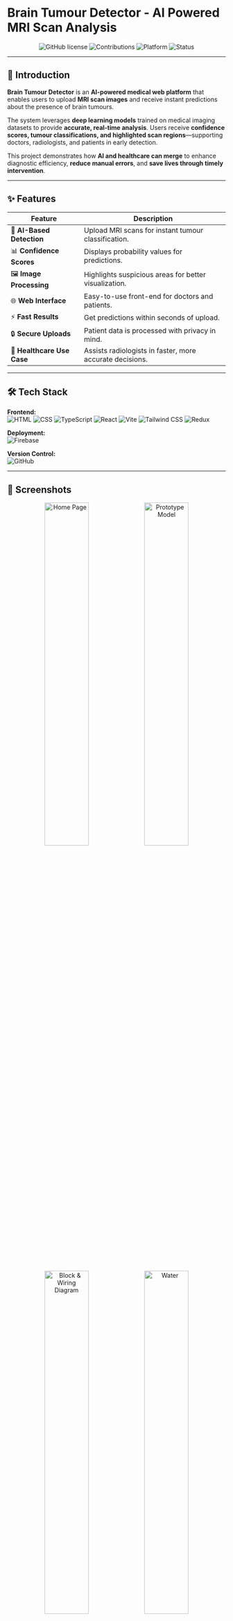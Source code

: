 # Brain Tumour Detector - AI Powered MRI Scan Analysis

<div align="center">

![GitHub license](https://img.shields.io/github/license/dineshit27/Brain-Tumour-Detector?style=flat-square&color=blue)  ![Contributions](https://img.shields.io/badge/Contributions-Welcome-orange?style=flat-square)  ![Platform](https://img.shields.io/badge/Platform-Web%20%7C%20AI-green?style=flat-square)  ![Status](https://img.shields.io/badge/Status-Prototype-success?style=flat-square)  

</div>

---

## 🚀 Introduction  
**Brain Tumour Detector** is an **AI-powered medical web platform** that enables users to upload **MRI scan images** and receive instant predictions about the presence of brain tumours.  

The system leverages **deep learning models** trained on medical imaging datasets to provide **accurate, real-time analysis**. Users receive **confidence scores, tumour classifications, and highlighted scan regions**—supporting doctors, radiologists, and patients in early detection.  

This project demonstrates how **AI and healthcare can merge** to enhance diagnostic efficiency, **reduce manual errors**, and **save lives through timely intervention**.  

---

## ✨ Features  

| Feature | Description |
|---------|-------------|
| 🧠 **AI-Based Detection** | Upload MRI scans for instant tumour classification. |
| 📊 **Confidence Scores** | Displays probability values for predictions. |
| 🖼️ **Image Processing** | Highlights suspicious areas for better visualization. |
| 🌐 **Web Interface** | Easy-to-use front-end for doctors and patients. |
| ⚡ **Fast Results** | Get predictions within seconds of upload. |
| 🔒 **Secure Uploads** | Patient data is processed with privacy in mind. |
| 🏥 **Healthcare Use Case** | Assists radiologists in faster, more accurate decisions. |

---

## 🛠️ Tech Stack  

**Frontend:**  
![HTML](https://img.shields.io/badge/-HTML5-E34F26?logo=html5&logoColor=white&style=flat-square)
![CSS](https://img.shields.io/badge/-CSS3-1572B6?logo=css3&logoColor=white&style=flat-square)
![TypeScript](https://img.shields.io/badge/-TypeScript-3178C6?logo=typescript&logoColor=white&style=flat-square)
![React](https://img.shields.io/badge/-React-61DAFB?logo=react&logoColor=black&style=flat-square)
![Vite](https://img.shields.io/badge/-Vite-646CFF?logo=vite&logoColor=white&style=flat-square)
![Tailwind CSS](https://img.shields.io/badge/-Tailwind_CSS-06B6D4?logo=tailwindcss&logoColor=white&style=flat-square)
![Redux](https://img.shields.io/badge/-Redux-764ABC?logo=redux&logoColor=white&style=flat-square)

**Deployment:**  
![Firebase](https://img.shields.io/badge/-Firebase-FFCA28?logo=firebase&logoColor=black)   

**Version Control:**  
![GitHub](https://img.shields.io/badge/-GitHub-181717?logo=github&logoColor=white)

---

## 📸 Screenshots  

<p align="center">
  <!-- Replace these image paths with your actual project screenshots -->
  <img src="images/Website frontend.png" alt="Home Page" width="45%"/>
  <img src="images/aquawatt gpt prototype.png" alt="Prototype Model" width="45%"/>
</p>

<p align="center">
  <!-- Replace these image paths with your actual project screenshots -->
  <img src="images/circuit and flow diagram.png" alt="Block & Wiring Diagram" width="45%"/>
  <img src="images/water prototype.jpeg" alt="Water" width="45%"/>
</p>

---

# File Tree: tumour-spotter-ai-main (1)

```
├── 📁 .firebase/ 🚫 (auto-hidden)
├── 📁 .git/ 🚫 (auto-hidden)
├── 📁 dist/ 🚫 (auto-hidden)
├── 📁 node_modules/ 🚫 (auto-hidden)
├── 📁 tumour-spotter-ai-main/
│   ├── 📁 .github/
│   │   └── 📁 workflows/
│   │       └── ⚙️ static.yml
│   ├── 📁 dist/ 🚫 (auto-hidden)
│   ├── 📁 node_modules/ 🚫 (auto-hidden)
│   ├── 📁 public/
│   │   ├── 🖼️ favicon.ico
│   │   ├── 🖼️ placeholder.svg
│   │   └── 📄 robots.txt
│   ├── 📁 src/
│   │   ├── 📁 assets/
│   │   │   ├── 🖼️ hero-brain-scan.jpg
│   │   │   └── 🖼️ medical-team.jpg
│   │   ├── 📁 components/
│   │   │   ├── 📁 Layout/
│   │   │   │   ├── 📄 Layout.tsx
│   │   │   │   └── 📄 Navigation.tsx
│   │   │   ├── 📁 ui/
│   │   │   │   ├── 📄 accordion.tsx
│   │   │   │   ├── 📄 alert-dialog.tsx
│   │   │   │   ├── 📄 alert.tsx
│   │   │   │   ├── 📄 aspect-ratio.tsx
│   │   │   │   ├── 📄 avatar.tsx
│   │   │   │   ├── 📄 badge.tsx
│   │   │   │   ├── 📄 breadcrumb.tsx
│   │   │   │   ├── 📄 button.tsx
│   │   │   │   ├── 📄 calendar.tsx
│   │   │   │   ├── 📄 card.tsx
│   │   │   │   ├── 📄 carousel.tsx
│   │   │   │   ├── 📄 chart.tsx
│   │   │   │   ├── 📄 checkbox.tsx
│   │   │   │   ├── 📄 collapsible.tsx
│   │   │   │   ├── 📄 command.tsx
│   │   │   │   ├── 📄 context-menu.tsx
│   │   │   │   ├── 📄 dialog.tsx
│   │   │   │   ├── 📄 drawer.tsx
│   │   │   │   ├── 📄 dropdown-menu.tsx
│   │   │   │   ├── 📄 form.tsx
│   │   │   │   ├── 📄 hover-card.tsx
│   │   │   │   ├── 📄 input-otp.tsx
│   │   │   │   ├── 📄 input.tsx
│   │   │   │   ├── 📄 label.tsx
│   │   │   │   ├── 📄 menubar.tsx
│   │   │   │   ├── 📄 navigation-menu.tsx
│   │   │   │   ├── 📄 pagination.tsx
│   │   │   │   ├── 📄 popover.tsx
│   │   │   │   ├── 📄 progress.tsx
│   │   │   │   ├── 📄 radio-group.tsx
│   │   │   │   ├── 📄 resizable.tsx
│   │   │   │   ├── 📄 scroll-area.tsx
│   │   │   │   ├── 📄 select.tsx
│   │   │   │   ├── 📄 separator.tsx
│   │   │   │   ├── 📄 sheet.tsx
│   │   │   │   ├── 📄 sidebar.tsx
│   │   │   │   ├── 📄 skeleton.tsx
│   │   │   │   ├── 📄 slider.tsx
│   │   │   │   ├── 📄 sonner.tsx
│   │   │   │   ├── 📄 switch.tsx
│   │   │   │   ├── 📄 table.tsx
│   │   │   │   ├── 📄 tabs.tsx
│   │   │   │   ├── 📄 textarea.tsx
│   │   │   │   ├── 📄 toast.tsx
│   │   │   │   ├── 📄 toaster.tsx
│   │   │   │   ├── 📄 toggle-group.tsx
│   │   │   │   ├── 📄 toggle.tsx
│   │   │   │   ├── 📄 tooltip.tsx
│   │   │   │   └── 📄 use-toast.ts
│   │   │   ├── 📄 ThemeProvider.tsx
│   │   │   └── 📄 ThemeToggle.tsx
│   │   ├── 📁 hooks/
│   │   │   ├── 📄 use-mobile.tsx
│   │   │   └── 📄 use-toast.ts
│   │   ├── 📁 lib/
│   │   │   └── 📄 utils.ts
│   │   ├── 📁 pages/
│   │   │   ├── 📄 About.tsx
│   │   │   ├── 📄 Auth.tsx
│   │   │   ├── 📄 Contact.tsx
│   │   │   ├── 📄 Home.tsx
│   │   │   ├── 📄 Index.tsx
│   │   │   ├── 📄 NotFound.tsx
│   │   │   ├── 📄 Reviews.tsx
│   │   │   └── 📄 TryNow.tsx
│   │   ├── 🎨 App.css
│   │   ├── 📄 App.tsx
│   │   ├── 🎨 index.css
│   │   ├── 📄 main.tsx
│   │   └── 📄 vite-env.d.ts
│   ├── 🚫 .gitignore
│   ├── 📄 bun.lockb
│   ├── 📄 components.json
│   ├── 📄 eslint.config.js
│   ├── 🌐 index.html
│   ├── 📄 package-lock.json
│   ├── 📄 package.json
│   ├── 📄 postcss.config.js
│   ├── 📄 tailwind.config.ts
│   ├── 📄 tsconfig.app.json
│   ├── 📄 tsconfig.json
│   ├── 📄 tsconfig.node.json
│   └── 📄 vite.config.ts
├── 📄 .firebaserc
├── 🚫 .gitignore
├── 📄 firebase.json
├── 📄 package-lock.json
└── 📄 package.json
```

---

## Contributing 🤝

Contributions are welcome! If you’d like to improve this project or add features, feel free to:

1. Fork the repo.
2. Create a new branch.
3. Submit a pull request.

I appreciate all suggestions for enhancement! 🙏

---

## Contact Me 📬

Let’s connect:

[![m.dinesh.it27@gmail.com](https://img.shields.io/badge/Contact%20me-m.dinesh.it27@gmail.com-red)](mailto:m.dinesh.it27@gmail.com)
[![LinkedIn](https://img.shields.io/badge/LinkedIn-Dinesh.M-blue)](https://www.linkedin.com/in/m-dinesh-d30/)
[![Instagram](https://img.shields.io/badge/Instagram-dinx_pvt_430-darkpink)](https://www.instagram.com/_dinx_pvt_430)
[![GitHub](https://img.shields.io/badge/GitHub-dineshit27-yellow)](https://github.com/dineshit27)

Thanks for stopping by! 👋

---

### Made with ❤️ by **Dinesh M**
